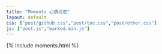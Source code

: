 ```yaml
---
title: "Moments 心情动态"
layout: default
css: ["post/github.css","post/toc.css","post/other.css"]
js: ["post.js","marked.min.js"]
---
```


{% include moments.html %}

